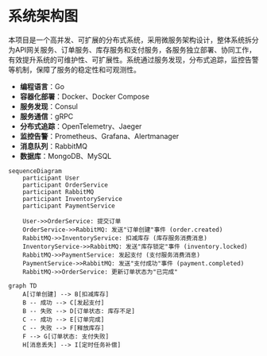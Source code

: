 # 系统架构图

​	本项目是一个高并发、可扩展的分布式系统，采用微服务架构设计，整体系统拆分为API网关服务、订单服务、库存服务和支付服务，各服务独立部署、协同工作，有效提升系统的可维护性、可扩展性。系统通过服务发现，分布式追踪，监控告警等机制，保障了服务的稳定性和可观测性。

- **编程语言**：Go
- **容器化部署**：Docker、Docker Compose
- **服务发现**：Consul
- **服务通信**：gRPC
- **分布式追踪**：OpenTelemetry、Jaeger
- **监控告警**：Prometheus、Grafana、Alertmanager
- **消息队列**：RabbitMQ
- **数据库**：MongoDB、MySQL

```MERMAID
sequenceDiagram
    participant User
    participant OrderService
    participant RabbitMQ
    participant InventoryService
    participant PaymentService

    User->>OrderService: 提交订单
    OrderService->>RabbitMQ: 发送"订单创建"事件 (order.created)
    RabbitMQ->>InventoryService: 扣减库存 (库存服务消费消息)
    InventoryService->>RabbitMQ: 发送"库存锁定"事件 (inventory.locked)
    RabbitMQ->>PaymentService: 发起支付 (支付服务消费消息)
    PaymentService->>RabbitMQ: 发送"支付成功"事件 (payment.completed)
    RabbitMQ->>OrderService: 更新订单状态为"已完成"
```



```MERMAID
graph TD
    A[订单创建] --> B[扣减库存]
    B -- 成功 --> C[发起支付]
    B -- 失败 --> D[订单状态: 库存不足]
    C -- 成功 --> E[订单完成]
    C -- 失败 --> F[释放库存]
    F --> G[订单状态: 支付失败]
    H[消息丢失] --> I[定时任务补偿]
```

